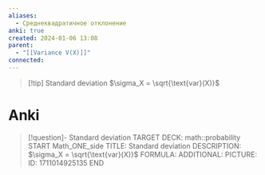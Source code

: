 ```yaml
---
aliases:
  - Среднеквадратичное отклонение
anki: true
created: 2024-01-06 13:08
parent:
  - "[[Variance V(X)]]"
connected:
---
```


> [!tip] Standard deviation
$\sigma_X = \sqrt{\text{var}(X)}$


# Anki
> [!question]- Standard deviation
TARGET DECK: math::probability
START
Math_ONE_side
TITLE: Standard deviation
DESCRIPTION: $\sigma_X = \sqrt{\text{var}(X)}$
FORMULA: 
ADDITIONAL:
PICTURE:
ID: 1711014925135
END











